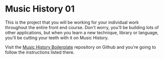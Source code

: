 # Music History 01

This is the project that you will be working for your individual work throughout the entire front end course. Don't worry, you'll be building lots of other applications, but when you learn a new technique, library or language, you'll be cutting your teeth with it on Music History.

Visit the [Music History Boilerplate](https://github.com/nashville-software-school/musichistory-boilerplate) repository on Github and you're going to follow the instructions listed there.